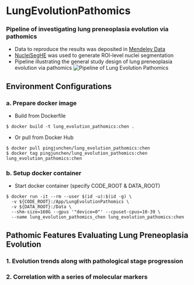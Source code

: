 # LungEvolutionPathomics
### Pipeline of investigating lung preneoplasia evolution via pathomics
* Data to reproduce the results was deposited in [Mendeley Data](https://doi.org/10.17632/7zc56ttd96.1)
* [NucleiSegHE](https://github.com/cpathology/NucleiSegHE) was used to generate ROI-level nuclei segmentation
* Pipeline illustrating the general study design of lung preneoplasia evolution via pathomics 
![Pipeline of Lung Evolution Pathomics](LungEvolutionPathomics.png)


## Environment Configurations
### a. Prepare docker image
* Build from Dockerfile
```
$ docker build -t lung_evolution_pathomics:chen .
```
* Or pull from Docker Hub
```
$ docker pull pingjunchen/lung_evolution_pathomics:chen
$ docker tag pingjunchen/lung_evolution_pathomics:chen lung_evolution_pathomics:chen
```

### b. Setup docker container
* Start docker container (specify CODE_ROOT & DATA_ROOT)
```
$ docker run -it --rm --user $(id -u):$(id -g) \
  -v ${CODE_ROOT}:/App/LungEvolutionPathomics \
  -v ${DATA_ROOT}:/Data \
  --shm-size=168G --gpus '"device=0"' --cpuset-cpus=10-39 \
  --name lung_evolution_pathomics_chen lung_evolution_pathomics:chen
```

## Pathomic Features Evaluating Lung Preneoplasia Evolution
### 1. Evolution trends along with pathological stage progression
### 2. Correlation with a series of molecular markers